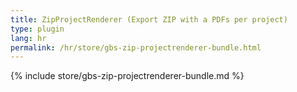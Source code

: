 ```yaml
---
title: ZipProjectRenderer (Export ZIP with a PDFs per project)
type: plugin
lang: hr
permalink: /hr/store/gbs-zip-projectrenderer-bundle.html
---
```


{% include store/gbs-zip-projectrenderer-bundle.md %}
